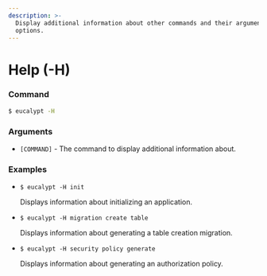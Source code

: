 ```yaml
---
description: >-
  Display additional information about other commands and their arguments and
  options.
---
```


# Help \(-H\)

### Command

```bash
$ eucalypt -H
```

### Arguments

* `[COMMAND]` - The command to display additional information about.

### Examples

* `$ eucalypt -H init`

  Displays information about initializing an application.

* `$ eucalypt -H migration create table`

  Displays information about generating a table creation migration.

* `$ eucalypt -H security policy generate`

  Displays information about generating an authorization policy.



